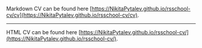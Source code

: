 Markdown CV can be found here [https://NikitaPytalev.github.io/rsschool-cv/cv](https://NikitaPytalev.github.io/rsschool-cv/cv).

---

HTML CV can be found here [https://NikitaPytalev.github.io/rsschool-cv/](https://NikitaPytalev.github.io/rsschool-cv/).